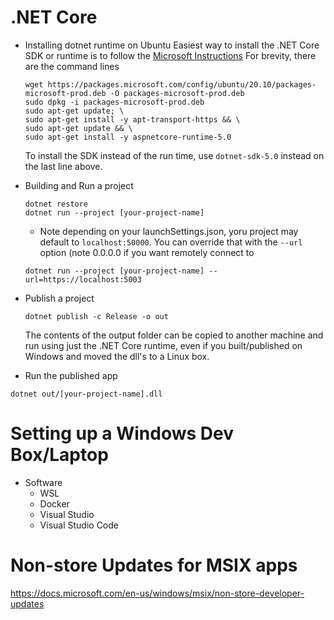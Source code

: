 # .NET Core
- Installing dotnet runtime on Ubuntu
  Easiest way to install the .NET Core SDK or runtime is to follow the [Microsoft Instructions](https://docs.microsoft.com/en-au/dotnet/core/install/linux-ubuntu)
  For brevity, there are the command lines
  ```
  wget https://packages.microsoft.com/config/ubuntu/20.10/packages-microsoft-prod.deb -O packages-microsoft-prod.deb
  sudo dpkg -i packages-microsoft-prod.deb
  sudo apt-get update; \
  sudo apt-get install -y apt-transport-https && \
  sudo apt-get update && \
  sudo apt-get install -y aspnetcore-runtime-5.0
  ```
  To install the SDK instead of the run time, use ```dotnet-sdk-5.0``` instead on the last line above.
- Building and Run a project
  ```
  dotnet restore
  dotnet run --project [your-project-name] 
  ```
  - Note depending on your launchSettings.json, yoru project may default to ```localhost:50000```. You can override that with the ```--url``` option (note 0.0.0.0 if you want remotely connect to 
  ```
  dotnet run --project [your-project-name] --url=https://localhost:5003
  ```

- Publish a project
  ```
  dotnet publish -c Release -o out
  ```
  The contents of the output folder can be copied to another machine and run using just the .NET Core runtime, even if you built/published on Windows and moved the dll's to a Linux box.

- Run the published app
```
dotnet out/[your-project-name].dll
```


# Setting up a Windows Dev Box/Laptop
- Software
  - WSL
  - Docker
  - Visual Studio
  - Visual Studio Code
  
  
  
# Non-store Updates for MSIX apps
https://docs.microsoft.com/en-us/windows/msix/non-store-developer-updates
